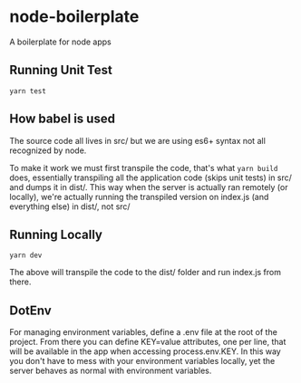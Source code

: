 # node-boilerplate

A boilerplate for node apps

## Running Unit Test

`yarn test`

## How babel is used

The source code all lives in src/ but we are using es6+ syntax not all recognized by node.  

To make it work we must first transpile the code, that's what `yarn build` does, essentially transpiling all the application code (skips unit tests) in src/ and dumps it in dist/.  This way when the server is actually ran remotely (or locally), we're actually running the transpiled version on index.js (and everything else) in dist/, not src/

## Running Locally

`yarn dev`

The above will transpile the code to the dist/ folder and run index.js from there.

## DotEnv

For managing environment variables, define a .env file at the root of the project.  From there you can define KEY=value attributes, one per line, that will be available in the app when accessing process.env.KEY.  In this way you don't have to mess with your environment variables locally, yet the server behaves as normal with environment variables.
